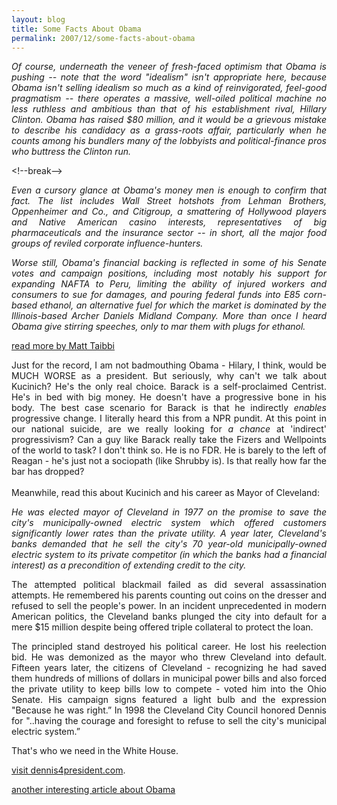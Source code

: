 ```yaml
---
layout: blog
title: Some Facts About Obama
permalink: 2007/12/some-facts-about-obama
---
```


<p align="justify"><i>Of course, underneath the veneer of fresh-faced optimism that Obama is pushing -- note that the word "idealism" isn't appropriate here, because Obama isn't selling idealism so much as a kind of reinvigorated, feel-good pragmatism -- there operates a massive, well-oiled political machine no less ruthless and ambitious than that of his establishment rival, Hillary Clinton. Obama has raised $80 million, and it would be a grievous mistake to describe his candidacy as a grass-roots affair, particularly when he counts among his bundlers many of the lobbyists and political-finance pros who buttress the Clinton run.</i></p>
<p>&lt;!--break--><i><br />
<p align="justify">Even a cursory glance at Obama's money men is enough to confirm that fact. The list includes Wall Street hotshots from Lehman Brothers, Oppenheimer and Co., and Citigroup, a smattering of Hollywood players and Native American casino interests, representatives of big pharmaceuticals and the insurance sector -- in short, all the major food groups of reviled corporate influence-hunters.</p>
<p align="justify">
Worse still, Obama's financial backing is reflected in some of his Senate votes and campaign positions, including most notably his support for expanding NAFTA to Peru, limiting the ability of injured workers and consumers to sue for damages, and pouring federal funds into E85 corn-based ethanol, an alternative fuel for which the market is dominated by the Illinois-based Archer Daniels Midland Company. More than once I heard Obama give stirring speeches, only to mar them with plugs for ethanol. </p></i></p>
<p><a href="http://smirkingchimp.com/thread/11604">read more by Matt Taibbi</a><br /></p>
<p align="justify">
Just for the record, I am not badmouthing Obama - Hilary, I think, would be MUCH WORSE as a president. But seriously, why can't we talk about Kucinich? He's the only real choice. Barack is a self-proclaimed Centrist. He's in bed with big money. He doesn't have a progressive bone in his body. The best case scenario for Barack is that he indirectly <i>enables</i> progressive change. I literally heard this from a NPR pundit. At this point in our national suicide, are we really looking for <i>a chance</i> at 'indirect' progressivism? Can a guy like Barack really take the Fizers and Wellpoints of the world to task? I don't think so. He is no FDR. He is barely to the left of Reagan - he's just not a sociopath (like Shrubby is). Is that really how far the bar has dropped?<br /><br />
Meanwhile, read this about Kucinich and his career as Mayor of Cleveland:</p>
<p align="justify">
<i>He was elected mayor of Cleveland in 1977 on the promise to save the city's municipally-owned electric system which offered customers significantly lower rates than the private utility.   A year later, Cleveland's banks demanded that he sell the city's 70 year-old municipally-owned electric system to its private competitor (in which the banks had a financial interest) as a precondition of extending credit to the city.</i></p>
<p align="justify">
The attempted political blackmail failed as did several assassination attempts.  He remembered his parents counting out coins on the dresser and refused to sell the people's power.  In an incident unprecedented in modern American politics, the Cleveland banks plunged the city into default for a mere $15 million despite being offered triple collateral to protect the loan.</p>
<p align="justify">
The principled stand destroyed his political career.   He lost his reelection bid.  He was demonized as the mayor who threw Cleveland into default.  Fifteen years later, the citizens of Cleveland - recognizing  he had saved them hundreds of millions of dollars in municipal power bills and also forced the private utility to keep bills low to compete - voted him into the Ohio Senate.   His campaign signs featured  a light bulb and the expression "Because he was right.”  In 1998 the Cleveland City Council honored Dennis for "..having the courage and foresight to refuse to sell the city's municipal electric system.” </p>
<p>That's who we need in the White House.</p>
<p><a href="http://www.dennis4president.com/">visit dennis4president.com</a>.</p>
<p><a href="http://www.amconmag.com/2007/2007_12_03/cover.html">another interesting article about Obama</a></p>
